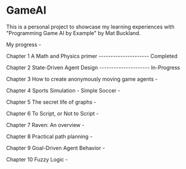 # GameAI
This is a personal project to showcase my learning experiences with "Programming Game AI by Example" by Mat Buckland.

My progress -

Chapter 1   A Math and Physics primer --------------------- Completed

Chapter 2   State-Driven Agent Design --------------------- In-Progress

Chapter 3   How to create anonymously moving game agents  -

Chapter 4   Sports Simulation - Simple Soccer             -

Chapter 5   The secret life of graphs                     -

Chapter 6   To Script, or Not to Script                   -

Chapter 7   Raven: An overview                            -

Chapter 8   Practical path planning                       -

Chapter 9   Goal-Driven Agent Behavior                    -

Chapter 10  Fuzzy Logic                                   -
